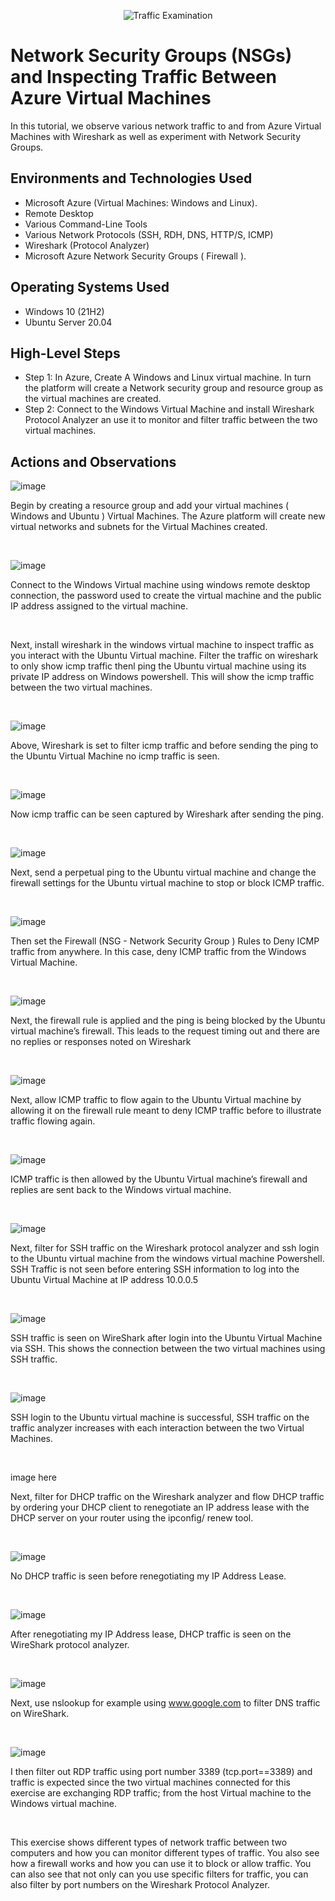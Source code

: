 <p align="center">
<img src="https://i.imgur.com/Ua7udoS.png" alt="Traffic Examination"/>
</p>

<h1>Network Security Groups (NSGs) and Inspecting Traffic Between Azure Virtual Machines</h1>
In this tutorial, we observe various network traffic to and from Azure Virtual Machines with Wireshark as well as experiment with Network Security Groups. <br />


<h2>Environments and Technologies Used</h2>

- Microsoft Azure (Virtual Machines: Windows and Linux).
- Remote Desktop
- Various Command-Line Tools
- Various Network Protocols (SSH, RDH, DNS, HTTP/S, ICMP)
- Wireshark (Protocol Analyzer)
- Microsoft Azure Network Security Groups ( Firewall ).

<h2>Operating Systems Used </h2>

- Windows 10 (21H2)
- Ubuntu Server 20.04

<h2>High-Level Steps</h2>

- Step 1: In Azure, Create A Windows and Linux virtual machine. In turn the platform will create a           Network security group and resource group as the virtual machines are created. 
- Step 2: Connect to the Windows Virtual Machine and install Wireshark Protocol Analyzer an use it           to monitor and filter traffic between the two virtual machines.


<h2>Actions and Observations</h2>

<p>
  
![image](https://github.com/teeckay/azure-network-protocols/assets/64244011/7ad33f16-187d-4d77-bbea-39f0c0bec3b1)


</p>
<p>

Begin by creating a resource group and add your virtual machines ( Windows and Ubuntu ) Virtual Machines. The Azure platform will  create new virtual networks and subnets for the Virtual Machines created.

</p>
<br />


<p>
  
![image](https://github.com/teeckay/azure-network-protocols/assets/64244011/e1d6a939-bf04-41e4-b940-4669a9af2731)


</p>
<p>

Connect to the Windows Virtual machine using windows remote desktop connection, the password used to create the virtual machine and the public IP address assigned to the virtual machine.

</p>
<br />

<p>

Next, install wireshark in the windows virtual machine to inspect traffic as you interact with the Ubuntu Virtual machine. Filter the traffic on wireshark to only show icmp traffic thenl ping the Ubuntu virtual machine using its private IP address on Windows powershell. This will show the icmp traffic between the two virtual machines.

</p>
<br />

<p>
  
![image](https://github.com/teeckay/azure-network-protocols/assets/64244011/3dceeed2-7169-4c75-85e0-394cde4cf9e6)


</p>
<p>

Above, Wireshark is set to filter icmp traffic and before sending the ping to the Ubuntu Virtual Machine no icmp traffic is seen.

</p>
<br />

<p>
  
![image](https://github.com/teeckay/azure-network-protocols/assets/64244011/70d6d26e-6e4a-4e32-ad83-3902b96fcbb0)


</p>
<p>

Now icmp traffic can be seen captured by Wireshark after sending the ping.

</p>
<br />

<p>
  
![image](https://github.com/teeckay/azure-network-protocols/assets/64244011/9239d9cb-6c79-435d-8fe8-82979e771d41)


</p>
<p>

Next, send a perpetual ping to the Ubuntu virtual machine and change the firewall settings for the Ubuntu virtual machine to stop or block ICMP traffic. 

</p>
<br />

<p>
  
![image](https://github.com/teeckay/azure-network-protocols/assets/64244011/8ef6fc86-75c9-4988-abf5-f99724f9e48c)


</p>
<p>

Then set the Firewall (NSG - Network Security Group ) Rules to Deny ICMP traffic from anywhere. In this case, deny ICMP traffic from the Windows Virtual Machine. 

</p>
<br />

<p>
  
![image](https://github.com/teeckay/azure-network-protocols/assets/64244011/b34617da-af01-4e56-9472-7b1ad25d9269)


</p>
<p>

Next, the firewall rule is applied and the ping is being blocked by the Ubuntu virtual machine’s firewall. This leads to the request timing out and there are no replies or responses noted on Wireshark

</p>
<br />

<p>
  
![image](https://github.com/teeckay/azure-network-protocols/assets/64244011/7a1c7b38-4ab4-41d6-a3ac-1ccdbe685057)


</p>
<p>

Next, allow ICMP traffic to flow again to the Ubuntu Virtual machine by allowing it on the firewall rule meant to deny ICMP traffic  before to illustrate traffic flowing again.

</p>
<br />

<p>
  
![image](https://github.com/teeckay/azure-network-protocols/assets/64244011/45fa5714-7852-4a12-9559-d799042d2586)


</p>
<p>

ICMP traffic is then allowed by the Ubuntu Virtual machine’s firewall and replies are sent back to the Windows virtual machine.

</p>
<br />

<p>
  
![image](https://github.com/teeckay/azure-network-protocols/assets/64244011/935ecaf3-80bb-489c-8fb5-f762aca188c0)


</p>
<p>

Next, filter for SSH traffic on the Wireshark protocol analyzer and  ssh login to the Ubuntu virtual machine from the windows virtual machine Powershell. 
SSH Traffic is not seen before entering SSH information to log into the Ubuntu Virtual Machine at IP address 10.0.0.5

</p>
<br />

<p>
  
![image](https://github.com/teeckay/azure-network-protocols/assets/64244011/8673ad7b-0d68-4068-b4d7-ea41e962cdaf)


</p>
<p>

SSH traffic is seen on WireShark after login into the Ubuntu Virtual Machine via SSH. This shows the connection between the two virtual machines using SSH traffic.

</p>
<br />

<p>
  
![image](https://github.com/teeckay/azure-network-protocols/assets/64244011/2d614bf4-e64c-4796-a93d-88dadbccc06a)


</p>
<p>

SSH login to the Ubuntu virtual machine is successful, SSH traffic on the traffic analyzer increases with each interaction between the two Virtual Machines.

</p>
<br />

<p>
  
image here

</p>
<p>

Next, filter for DHCP traffic on the Wireshark analyzer and flow DHCP traffic by ordering your DHCP client to renegotiate an IP address lease with the DHCP server on your router using the  ipconfig/ renew tool.

</p>
<br />

<p>
  
![image](https://github.com/teeckay/azure-network-protocols/assets/64244011/e3dd12d2-fd41-4dbd-9cd0-7368c8e85221)


</p>
<p>

No DHCP traffic is seen before renegotiating my IP Address Lease.

</p>
<br />

<p>
  
![image](https://github.com/teeckay/azure-network-protocols/assets/64244011/e9b049d6-8f19-4952-ab44-fdee66132c1a)


</p>
<p>

After renegotiating my IP Address lease, DHCP traffic is seen on the WireShark protocol analyzer.


</p>
<br />

<p>
  
![image](https://github.com/teeckay/azure-network-protocols/assets/64244011/01df2525-e73b-4cf5-9408-07b7fa5a4f99)


</p>
<p>

Next, use nslookup for example using  www.google.com to filter DNS traffic on WireShark.

</p>
<br />

<p>
  
![image](https://github.com/teeckay/azure-network-protocols/assets/64244011/42ac4c7a-b16b-4282-8f57-86a921a33dc0)


</p>
<p>

I then filter out RDP traffic using port number 3389 (tcp.port==3389) and traffic is expected since the two virtual machines connected for this exercise are exchanging RDP traffic; from the host Virtual machine to the Windows virtual machine. 

</p>
<br />

<p>

This exercise shows different types of network traffic between two computers and how you can monitor different types of traffic. You also see how a firewall works and how you can use it to block or allow traffic. You can also see that not only can you use specific filters for traffic, you can also filter by port numbers on the Wireshark Protocol Analyzer. 

</p>
<br />

